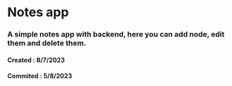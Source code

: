 # Notes app

### A simple notes app with backend, here you can add node, edit them and delete them.

#### Created : 8/7/2023

#### Commited : 5/8/2023

